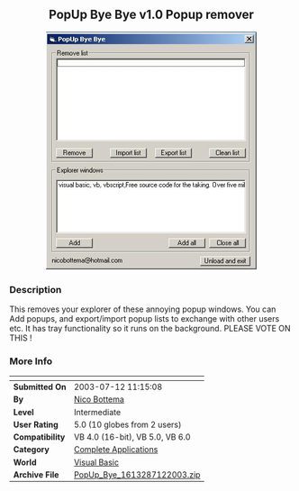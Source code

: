 ﻿<div align="center">

## PopUp Bye Bye v1\.0 Popup remover

<img src="PIC20037121043324112.jpg">
</div>

### Description

This removes your explorer of these annoying popup windows. You can Add popups, and export/import popup lists to exchange with other users etc. It has tray functionality so it runs on the background. PLEASE VOTE ON THIS !
 
### More Info
 


<span>             |<span>
---                |---
**Submitted On**   |2003-07-12 11:15:08
**By**             |[Nico Bottema](https://github.com/Planet-Source-Code/PSCIndex/blob/master/ByAuthor/nico-bottema.md)
**Level**          |Intermediate
**User Rating**    |5.0 (10 globes from 2 users)
**Compatibility**  |VB 4\.0 \(16\-bit\), VB 5\.0, VB 6\.0
**Category**       |[Complete Applications](https://github.com/Planet-Source-Code/PSCIndex/blob/master/ByCategory/complete-applications__1-27.md)
**World**          |[Visual Basic](https://github.com/Planet-Source-Code/PSCIndex/blob/master/ByWorld/visual-basic.md)
**Archive File**   |[PopUp\_Bye\_1613287122003\.zip](https://github.com/Planet-Source-Code/nico-bottema-popup-bye-bye-v1-0-popup-remover__1-46839/archive/master.zip)








